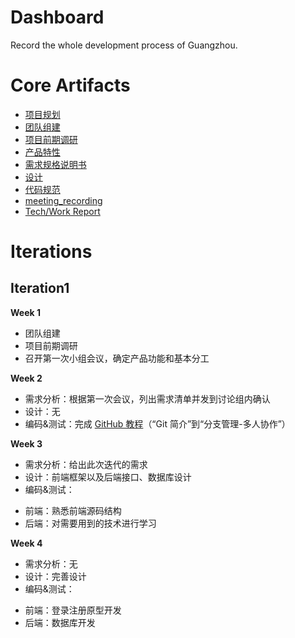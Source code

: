 # Dashboard
Record the whole development process of Guangzhou.
# Core Artifacts
- [项目规划](https://github.com/team-work-GuangZhou/Guangzhou/blob/master/README.md)
- [团队组建](https://github.com/team-work-GuangZhou/Guangzhou/blob/master/documents/team-profile.md)
- [项目前期调研](https://github.com/team-work-GuangZhou/Guangzhou/blob/master/documents/investigation.md)
- [产品特性](https://github.com/team-work-GuangZhou/Guangzhou/blob/master/documents/backlog.md)
- [需求规格说明书](https://github.com/team-work-GuangZhou/Guangzhou/blob/master/documents/Requirement-specification.md)
- [设计](https://github.com/team-work-GuangZhou/Guangzhou/blob/master/documents/Design.md)
- [代码规范](https://github.com/team-work-GuangZhou/Guangzhou/blob/master/codes/README.md)
- [meeting_recording](https://github.com/team-work-GuangZhou/Guangzhou/blob/master/documents/meeting_record.md)
- [Tech/Work Report](https://github.com/team-work-GuangZhou/Guangzhou/tree/master/tech-work_report)
# Iterations
## Iteration1
**Week 1**
- 团队组建
- 项目前期调研
- 召开第一次小组会议，确定产品功能和基本分工

**Week 2**
- 需求分析：根据第一次会议，列出需求清单并发到讨论组内确认
- 设计：无
- 编码&测试：完成 [GitHub 教程](https://www.liaoxuefeng.com/wiki/0013739516305929606dd18361248578c67b8067c8c017b000)（“Git 简介”到“分支管理-多人协作”）

**Week 3**
- 需求分析：给出此次迭代的需求
- 设计：前端框架以及后端接口、数据库设计
- 编码&测试：
* 前端：熟悉前端源码结构
* 后端：对需要用到的技术进行学习

**Week 4**
- 需求分析：无
- 设计：完善设计
- 编码&测试：
* 前端：登录注册原型开发
* 后端：数据库开发
